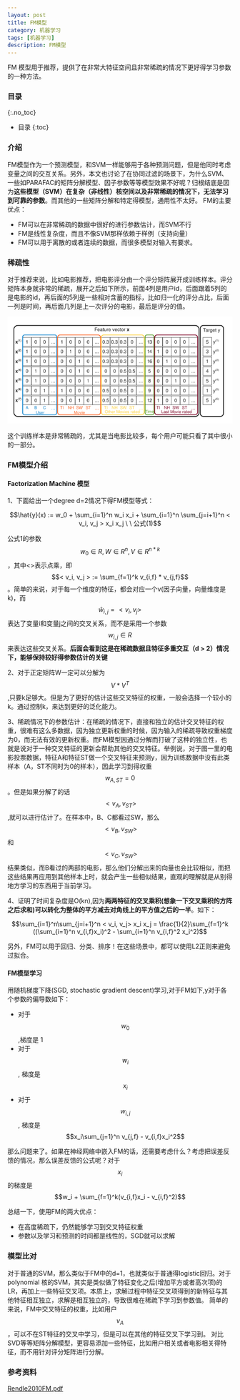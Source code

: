```yaml
---
layout: post
title: FM模型
category: 机器学习
tags: [机器学习]
description: FM模型
---
```


FM 模型用于推荐，提供了在非常大特征空间且非常稀疏的情况下更好得学习参数的一种方法。

<!-- more -->


### 目录
{:.no_toc}

* 目录
{:toc}

### 介绍

FM模型作为一个预测模型，和SVM一样能够用于各种预测问题，但是他同时考虑变量之间的交互关系。另外，本文也讨论了在协同过滤的场景下，为什么SVM、一些如PARAFAC的矩阵分解模型、因子参数等等模型效果不好呢？归根结底是因为**这些模型（SVM）在复杂（非线性）核空间以及非常稀疏的情况下，无法学习到可靠的参数**。而其他的一些矩阵分解和特定得模型，通用性不太好。
FM的主要优点：

- FM可以在非常稀疏的数据中很好的进行参数估计，而SVM不行
- FM是线性复杂度，而且不像SVM那样依赖于样例（支持向量）
- FM可以用于离散的或者连续的数据，而很多模型对输入有要求。

### 稀疏性

对于推荐来说，比如电影推荐，把电影评分由一个评分矩阵展开成训练样本。评分矩阵本身就非常的稀疏，展开之后如下所示，前面4列是用户id，后面跟着5列的是电影的id，再后面的5列是一些相对含蓄的指标，比如归一化的评分占比，后面一列是时间，再后面几列是上一次评分的电影，最后是评分的值。

![FM_matrix.png](/images/machinelearning/FM_matrix.png)

这个训练样本是非常稀疏的，尤其是当电影比较多，每个用户可能只看了其中很小的一部分。

### FM模型介绍

#### Factorization Machine 模型

1、下面给出一个degree d=2情况下得FM模型等式：

$$\hat{y}(x) := w_0 + \sum_{i=1}^n w_i x_i + \sum_{i=1}^n \sum_{j=i+1}^n < v_i, v_j > x_i x_j \ \  公式(1)$$

公式1的参数$$w_0 \in R, W \in R^n, V \in R^{n * k}$$，其中<>表示点乘，即$$< v_i, v_j > := \sum_{f=1}^k v_{i,f} * v_{j,f}$$。简单的来说，对于每一个维度的特征，都会对应一个v(因子向量，向量维度是k)，而 $$\hat{w}_{i,j} = < v_i, v_j >$$ 表达了变量i和变量j之间的交叉关系，而不是采用一个参数 $$w_{i,j} \in R$$来表达这些交叉关系。**后面会看到这是在稀疏数据且特征多重交互（d > 2）情况下，能够保持较好得参数估计的关键**

2、对于正定矩阵W一定可以分解为$$V*V^T$$,只要k足够大。但是为了更好的估计这些交叉特征的权重，一般会选择一个较小的k。通过控制k，来达到更好的泛化能力。

3、稀疏情况下的参数估计：在稀疏的情况下，直接和独立的估计交叉特征的权重，很难有这么多数据，因为独立更新权重的时候，因为输入的稀疏导致权重梯度为0，而无法有效的更新权重。而FM模型因通过分解而打破了这种的独立性，也就是说对于一种交叉特征的更新会帮助其他的交叉特征。举例说，对于图一里的电影投票数据，特征A和特征ST做一个交叉特征来预测y，因为训练数据中没有此类样本（A，ST不同时为0的样本），因此学习到得权重$$w_{A,ST}=0$$。但是如果分解了的话$$< v_A,v_{ST} >$$,就可以进行估计了。在样本中，B、C都看过SW，那么$$< v_B, v_{SW}>$$和$$< v_C, v_{SW}>$$结果类似，而B看过的两部的电影，那么他们分解出来的向量也会比较相似，而把这些结果再应用到其他样本上时，就会产生一些相似结果，直观的理解就是从别得地方学习的东西用于当前学习。

4、证明了时间复杂度是O(kn),因为**两两特征的交叉乘积(想象一下交叉乘积的方阵之后求和)可以转化为整体的平方减去对角线上的平方值之后的一半**。如下：

$$\sum_{i=1}^n\sum_{j=i+1}^n < v_i, v_j> x_i x_j = \frac{1}{2}\sum_{f=1}^k ((\sum_{i=1}^n v_{i,f}x_i)^2 - \sum_{i=1}^n v_{i,f}^2 x_i^2)$$

另外，FM可以用于回归、分类、排序！在这些场景中，都可以使用L2正则来避免过拟合。

#### FM模型学习

用随机梯度下降(SGD, stochastic gradient descent)学习,对于FM如下,y对于各个参数的偏导数如下：

- 对于$$w_0$$,梯度是 1
- 对于$$w_i$$, 梯度是 $$x_i$$
- 对于$$w_{i,j}$$, 梯度是 $$x_i\sum_{j=1}^n v_{j,f} - v_{i,f}x_i^2$$

那么问题来了。如果在神经网络中嵌入FM的话，还需要考虑什么？考虑把误差反馈的情况，那么误差反馈的公式呢？对于$$x_i$$的梯度是$$w_i + \sum_{f=1}^k(v_{i,f}x_i - v_{i,f}^2)$$

总结一下，使用FM的两大优点：

- 在高度稀疏下，仍然能够学习到交叉特征权重
- 参数以及学习和预测的时间都是线性的，SGD就可以求解

### 模型比对
对于普通的SVM，那么类似于FM中的d=1，也就类似于普通得logistic回归。对于polynomial 核的SVM，其实是类似做了特征变化之后(增加平方或者高次项)的LR，再加上一些特征交叉项。本质上，求解过程中特征交叉项得到的新特征与其他特征相互独立，求解是相互独立的，导致很难在稀疏下学习到参数值。
简单的来说，FM中交叉特征的权重，比如用户$$v_A$$，可以不在ST特征的交叉中学习，但是可以在其他的特征交叉下学习到。
对比SVD等等矩阵分解模型，更容易添加一些特征，比如用户相关或者电影相关得特征，而不用针对评分矩阵进行分解。

### 参考资料
[Rendle2010FM.pdf](http://www.csie.ntu.edu.tw/~b97053/paper/Rendle2010FM.pdf)



